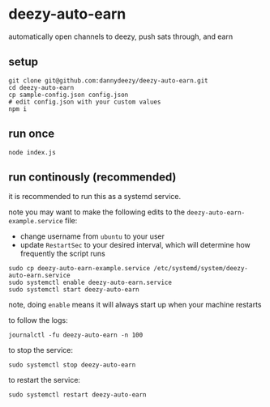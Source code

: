 # deezy-auto-earn

automatically open channels to deezy, push sats through, and earn

## setup

```
git clone git@github.com:dannydeezy/deezy-auto-earn.git
cd deezy-auto-earn
cp sample-config.json config.json
# edit config.json with your custom values
npm i
```

## run once

```
node index.js
```

## run continously (recommended)

it is recommended to run this as a systemd service.

note you may want to make the following edits to the `deezy-auto-earn-example.service` file:

- change username from `ubuntu` to your user
- update `RestartSec` to your desired interval, which will determine how frequently the script runs

```
sudo cp deezy-auto-earn-example.service /etc/systemd/system/deezy-auto-earn.service
sudo systemctl enable deezy-auto-earn.service
sudo systemctl start deezy-auto-earn
```

note, doing `enable` means it will always start up when your machine restarts

to follow the logs:

```
journalctl -fu deezy-auto-earn -n 100
```

to stop the service:

```
sudo systemctl stop deezy-auto-earn
```

to restart the service:

```
sudo systemctl restart deezy-auto-earn
```
